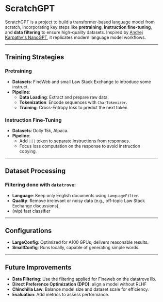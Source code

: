 # ScratchGPT

ScratchGPT is a project to build a transformer-based language model from scratch, incorporating key steps like **pretraining**, **instruction fine-tuning**, and **data filtering** to ensure high-quality datasets. Inspired by [Andrej Karpathy's NanoGPT](https://www.youtube.com/watch?v=kCc8FmEb1nY), it replicates modern language model workflows.

---

## Training Strategies

### Pretraining
- **Datasets**: FineWeb and small Law Stack Exchange to introduce some instruct.
- **Pipeline**:
  - **Data Loading**: Extract and prepare raw data.
  - **Tokenization**: Encode sequences with `CharTokenizer`.
  - **Training**: Cross-Entropy loss to predict the next token.

### Instruction Fine-Tuning
- **Datasets**: Dolly 15k, Alpaca.
- **Pipeline**:
  - Add `|||` token to separate instructions from responses.
  - Focus loss computation on the response to avoid instruction copying.

---

## Dataset Processing

### Filtering done with `datatrove`:
- **Language**: Keep only English documents using `LanguageFilter`.
- **Quality**: Remove irrelevant or noisy data (e.g., off-topic Law Stack Exchange discussions).
- (wip) fast classifier

---

## Configurations

- **LargeConfig**: Optimized for A100 GPUs, delivers reasonable results.
- **SmallConfig**: Runs locally, capable of generating simple words.

---

## Future Improvements
- **Data Filtering**: Use the filtering applied for Fineweb on the datatrove lib.
- **Direct Preference Optimization (DPO)**:  align a model without RLHF
- **Chinchilla Law**: Balance model size and dataset scale for efficiency.
- **Evaluation**: Add metrics to assess performance.

